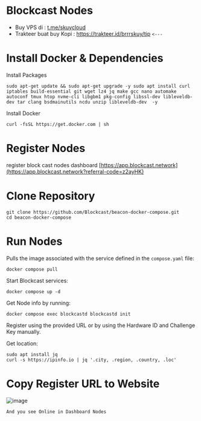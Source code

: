 # Blockcast Nodes

- Buy VPS di : [t.me/skuycloud](t.me/skuycloud)
- Trakteer buat buy Kopi : https://trakteer.id/brrrskuy/tip `<---`

# Install Docker & Dependencies
Install Packages
```
sudo apt-get update && sudo apt-get upgrade -y sudo apt install curl iptables build-essential git wget lz4 jq make gcc nano automake autoconf tmux htop nvme-cli libgbm1 pkg-config libssl-dev libleveldb-dev tar clang bsdmainutils ncdu unzip libleveldb-dev  -y 
```
Install Docker
```
curl -fsSL https://get.docker.com | sh
```
# Register Nodes
register block cast nodes dashboard [https://app.blockcast.network](https://app.blockcast.network?referral-code=z2ayHK)
# Clone Repository 
```
git clone https://github.com/Blockcast/beacon-docker-compose.git
cd beacon-docker-compose
```
# Run Nodes
Pulls the image associated with the service defined in the `compose.yaml` file:
```
docker compose pull
```
Start Blockcast services:
```
docker compose up -d
```
Get Node info by running:
```
docker compose exec blockcastd blockcastd init
```
Register using the provided URL or by using the Hardware ID and Challenge Key manually.

Get location:
```
sudo apt install jq
curl -s https://ipinfo.io | jq '.city, .region, .country, .loc'
```
# Copy Register URL to Website
![image](https://github.com/user-attachments/assets/8ab72991-184f-4c26-aec4-a932294a7e33)

`And you see Online in Dashboard Nodes`
